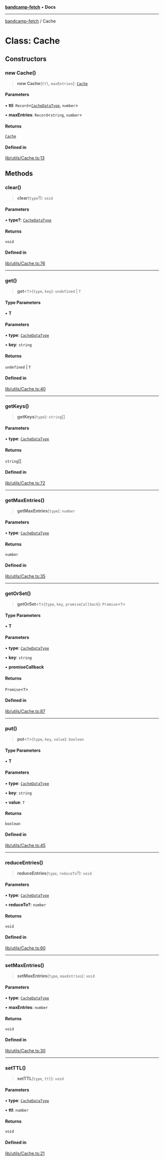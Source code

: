 [**bandcamp-fetch**](../README.md) • **Docs**

***

[bandcamp-fetch](../README.md) / Cache

# Class: Cache

## Constructors

### new Cache()

> **new Cache**(`ttl`, `maxEntries`): [`Cache`](Cache.md)

#### Parameters

• **ttl**: `Record`\<[`CacheDataType`](../enumerations/CacheDataType.md), `number`\>

• **maxEntries**: `Record`\<`string`, `number`\>

#### Returns

[`Cache`](Cache.md)

#### Defined in

[lib/utils/Cache.ts:13](https://github.com/patrickkfkan/bandcamp-fetch/blob/e4cb82348d4aab387354625a2433077d57362f73/src/lib/utils/Cache.ts#L13)

## Methods

### clear()

> **clear**(`type`?): `void`

#### Parameters

• **type?**: [`CacheDataType`](../enumerations/CacheDataType.md)

#### Returns

`void`

#### Defined in

[lib/utils/Cache.ts:76](https://github.com/patrickkfkan/bandcamp-fetch/blob/e4cb82348d4aab387354625a2433077d57362f73/src/lib/utils/Cache.ts#L76)

***

### get()

> **get**\<`T`\>(`type`, `key`): `undefined` \| `T`

#### Type Parameters

• **T**

#### Parameters

• **type**: [`CacheDataType`](../enumerations/CacheDataType.md)

• **key**: `string`

#### Returns

`undefined` \| `T`

#### Defined in

[lib/utils/Cache.ts:40](https://github.com/patrickkfkan/bandcamp-fetch/blob/e4cb82348d4aab387354625a2433077d57362f73/src/lib/utils/Cache.ts#L40)

***

### getKeys()

> **getKeys**(`type`): `string`[]

#### Parameters

• **type**: [`CacheDataType`](../enumerations/CacheDataType.md)

#### Returns

`string`[]

#### Defined in

[lib/utils/Cache.ts:72](https://github.com/patrickkfkan/bandcamp-fetch/blob/e4cb82348d4aab387354625a2433077d57362f73/src/lib/utils/Cache.ts#L72)

***

### getMaxEntries()

> **getMaxEntries**(`type`): `number`

#### Parameters

• **type**: [`CacheDataType`](../enumerations/CacheDataType.md)

#### Returns

`number`

#### Defined in

[lib/utils/Cache.ts:35](https://github.com/patrickkfkan/bandcamp-fetch/blob/e4cb82348d4aab387354625a2433077d57362f73/src/lib/utils/Cache.ts#L35)

***

### getOrSet()

> **getOrSet**\<`T`\>(`type`, `key`, `promiseCallback`): `Promise`\<`T`\>

#### Type Parameters

• **T**

#### Parameters

• **type**: [`CacheDataType`](../enumerations/CacheDataType.md)

• **key**: `string`

• **promiseCallback**

#### Returns

`Promise`\<`T`\>

#### Defined in

[lib/utils/Cache.ts:87](https://github.com/patrickkfkan/bandcamp-fetch/blob/e4cb82348d4aab387354625a2433077d57362f73/src/lib/utils/Cache.ts#L87)

***

### put()

> **put**\<`T`\>(`type`, `key`, `value`): `boolean`

#### Type Parameters

• **T**

#### Parameters

• **type**: [`CacheDataType`](../enumerations/CacheDataType.md)

• **key**: `string`

• **value**: `T`

#### Returns

`boolean`

#### Defined in

[lib/utils/Cache.ts:45](https://github.com/patrickkfkan/bandcamp-fetch/blob/e4cb82348d4aab387354625a2433077d57362f73/src/lib/utils/Cache.ts#L45)

***

### reduceEntries()

> **reduceEntries**(`type`, `reduceTo`?): `void`

#### Parameters

• **type**: [`CacheDataType`](../enumerations/CacheDataType.md)

• **reduceTo?**: `number`

#### Returns

`void`

#### Defined in

[lib/utils/Cache.ts:60](https://github.com/patrickkfkan/bandcamp-fetch/blob/e4cb82348d4aab387354625a2433077d57362f73/src/lib/utils/Cache.ts#L60)

***

### setMaxEntries()

> **setMaxEntries**(`type`, `maxEntries`): `void`

#### Parameters

• **type**: [`CacheDataType`](../enumerations/CacheDataType.md)

• **maxEntries**: `number`

#### Returns

`void`

#### Defined in

[lib/utils/Cache.ts:30](https://github.com/patrickkfkan/bandcamp-fetch/blob/e4cb82348d4aab387354625a2433077d57362f73/src/lib/utils/Cache.ts#L30)

***

### setTTL()

> **setTTL**(`type`, `ttl`): `void`

#### Parameters

• **type**: [`CacheDataType`](../enumerations/CacheDataType.md)

• **ttl**: `number`

#### Returns

`void`

#### Defined in

[lib/utils/Cache.ts:21](https://github.com/patrickkfkan/bandcamp-fetch/blob/e4cb82348d4aab387354625a2433077d57362f73/src/lib/utils/Cache.ts#L21)

